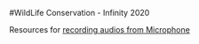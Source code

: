 #WildLife Conservation - Infinity 2020


Resources for [recording audios from Microphone](https://people.csail.mit.edu/hubert/pyaudio/)